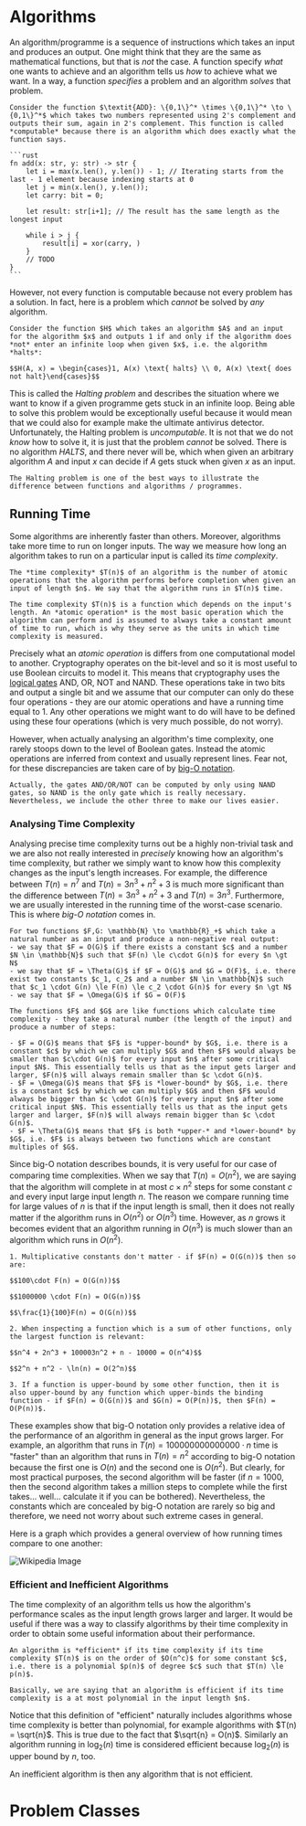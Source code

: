 # Algorithms
An algorithm/programme is a sequence of instructions which takes an input and produces an output. One might think that they are the same as mathematical functions, but that is *not* the case. A function specify *what* one wants to achieve and an algorithm tells us *how* to achieve what we want. In a way, a function *specifies* a problem and an algorithm *solves* that problem. 

~~~admonish example title="Computable Function"
Consider the function $\textit{ADD}: \{0,1\}^* \times \{0,1\}^* \to \{0,1\}^*$ which takes two numbers represented using 2's complement and outputs their sum, again in 2's complement. This function is called *computable* because there is an algorithm which does exactly what the function says.

```rust
fn add(x: str, y: str) -> str {
	let i = max(x.len(), y.len()) - 1; // Iterating starts from the last - 1 element because indexing starts at 0
	let j = min(x.len(), y.len());
	let carry: bit = 0;
	
	let result: str[i+1]; // The result has the same length as the longest input
	
	while i > j {
		result[i] = xor(carry, )
	}
	// TODO
}
```
~~~

However, not every function is computable because not every problem has a solution. In fact, here is a problem which *cannot* be solved by *any* algorithm. 

```admonish example title="The Halting Problem"
Consider the function $H$ which takes an algorithm $A$ and an input for the algorithm $x$ and outputs 1 if and only if the algorithm does *not* enter an infinite loop when given $x$, i.e. the algorithm *halts*:

$$H(A, x) = \begin{cases}1, A(x) \text{ halts} \\ 0, A(x) \text{ does not halt}\end{cases}$$
```

This is called the *Halting problem* and describes the situation where we want to know if a given programme gets stuck in an infinite loop. Being able to solve this problem would be exceptionally useful because it would mean that we could also for example make the ultimate antivirus detector. Unfortunately, the Halting problem is *uncomputable*. It is not that we do not *know* how to solve it, it is just that the problem *cannot* be solved. There is no algorithm $\textit{HALTS}$, and there never will be, which when given an arbitrary algorithm $A$ and input $x$ can decide if $A$ gets stuck when given $x$ as an input.

```admonish note title="Functions vs Algorithms"
The Halting problem is one of the best ways to illustrate the difference between functions and algorithms / programmes.
```

## Running Time
Some algorithms are inherently faster than others. Moreover, algorithms take more time to run on longer inputs. The way we measure how long an algorithm takes to run on a particular input is called its *time complexity*.

```admonish danger title="Definition: Time Complexity"
The *time complexity* $T(n)$ of an algorithm is the number of atomic operations that the algorithm performs before completion when given an input of length $n$. We say that the algorithm runs in $T(n)$ time.
```

```admonish tip title="Definition Breakdown"
The time complexity $T(n)$ is a function which depends on the input's length. An *atomic operation* is the most basic operation which the algorithm can perform and is assumed to always take a constant amount of time to run, which is why they serve as the units in which time complexity is measured.
```

Precisely what an *atomic operation* is differs from one computational model to another. Cryptography operates on the bit-level and so it is most useful to use Boolean circuits to model it. This means that cryptography uses the [logical gates](Mathematical%20Prerequisites.md) AND, OR, NOT and NAND. These operations take in two bits and output a single bit and we assume that our computer can only do these four operations - they are our atomic operations and have a running time equal to 1. Any other operations we might want to do will have to be defined using these four operations (which is very much possible, do not worry).

However, when actually analysing an algorithm's time complexity, one rarely stoops down to the level of Boolean gates. Instead the atomic operations are inferred from context and usually represent lines. Fear not, for these discrepancies are taken care of by [big-O notation](Computer%20Science%20Prerequisites.md#admonition-definition-big-o-notation).

```admonish info
Actually, the gates AND/OR/NOT can be computed by only using NAND gates, so NAND is the only gate which is really necessary. Nevertheless, we include the other three to make our lives easier.
```

### Analysing Time Complexity
Analysing precise time complexity turns out be a highly non-trivial task and we are also not really interested in *precisely* knowing how an algorithm's time complexity, but rather we simply want to know how this complexity changes as the input's length increases. For example, the difference between $T(n) = n^7$ and $T(n) = 3n^3 + n^2 + 3$ is much more significant than the difference between $T(n) = 3n^3 + n^2 + 3$ and $T(n) = 3n^3$. Furthermore, we are usually interested in the running time of the worst-case scenario. This is where *big-O notation* comes in.

```admonish danger title="Definition: Big-O Notation"
For two functions $F,G: \mathbb{N} \to \mathbb{R}_+$ which take a natural number as an input and produce a non-negative real output:
- we say that $F = O(G)$ if there exists a constant $c$ and a number $N \in \mathbb{N}$ such that $F(n) \le c\cdot G(n)$ for every $n \gt N$
- we say that $F = \Theta(G)$ if $F = O(G)$ and $G = O(F)$, i.e. there exist two constants $c_1, c_2$ and a number $N \in \mathbb{N}$ such that $c_1 \cdot G(n) \le F(n) \le c_2 \cdot G(n)$ for every $n \gt N$
- we say that $F = \Omega(G)$ if $G = O(F)$
```

```admonish tip title="Definition Breakdown"
The functions $F$ and $G$ are like functions which calculate time complexity - they take a natural number (the length of the input) and produce a number of steps:

- $F = O(G)$ means that $F$ is *upper-bound* by $G$, i.e. there is a constant $c$ by which we can multiply $G$ and then $F$ would always be smaller than $c\cdot G(n)$ for every input $n$ after some critical input $N$. This essentially tells us that as the input gets larger and larger, $F(n)$ will always remain smaller than $c \cdot G(n)$.
- $F = \Omega(G)$ means that $F$ is *lower-bound* by $G$, i.e. there is a constant $c$ by which we can multiply $G$ and then $F$ would always be bigger than $c \cdot G(n)$ for every input $n$ after some critical input $N$. This essentially tells us that as the input gets larger and larger, $F(n)$ will always remain bigger than $c \cdot G(n)$.
- $F = \Theta(G)$ means that $F$ is both *upper-* and *lower-bound* by $G$, i.e. $F$ is always between two functions which are constant multiples of $G$.
```

Since big-O notation describes bounds, it is very useful for our case of comparing time complexities. When we say that $T(n) = O(n^2)$, we are saying that the algorithm will complete in at most $c \times n^2$ steps for some constant $c$ and every input large input length $n$. The reason we compare running time for large values of $n$ is that if the input length is small, then it does not really matter if the algorithm runs in $O(n^2)$ or $O(n^3)$ time. However, as $n$ grows it becomes evident that an algorithm running in $O(n^3)$ is much slower than an algorithm which runs in $O(n^2)$.

```admonish info title="Big-O Notation: Rules of Thumb"
1. Multiplicative constants don't matter - if $F(n) = O(G(n))$ then so are:

$$100\cdot F(n) = O(G(n))$$

$$1000000 \cdot F(n) = O(G(n))$$

$$\frac{1}{100}F(n) = O(G(n))$$

2. When inspecting a function which is a sum of other functions, only the largest function is relevant:

$$n^4 + 2n^3 + 100003n^2 + n - 10000 = O(n^4)$$

$$2^n + n^2 - \ln(n) = O(2^n)$$

3. If a function is upper-bound by some other function, then it is also upper-bound by any function which upper-binds the binding function - if $F(n) = O(G(n))$ and $G(n) = O(P(n))$, then $F(n) = O(P(n))$.
```

These examples show that big-O notation only provides a relative idea of the performance of an algorithm in general as the input grows larger. For example, an algorithm that runs in $T(n) = 100000000000000 \cdot n$ time is "faster" than an algorithm that runs in $T(n) = n^2$ according to big-O notation because the first one is $O(n)$ and the second one is $O(n^2)$. But clearly, for most practical purposes, the second algorithm will be faster (if $n=1000$, then the second algorithm takes a million steps to complete while the first takes... well... calculate it if you can be bothered). Nevertheless, the constants which are concealed by big-O notation are rarely so big and therefore, we need not worry about such extreme cases in general.

Here is a graph which provides a general overview of how running times compare to one another:

![Wikipedia Image](https://upload.wikimedia.org/wikipedia/commons/7/7e/Comparison_computational_complexity.svg)

### Efficient and Inefficient Algorithms
The time complexity of an algorithm tells us how the algorithm's performance scales as the input length grows larger and larger. It would be useful if there was a way to classify algorithms by their time complexity in order to obtain some useful information about their performance.

```admonish danger title="Definition: Efficient Algorithm"
An algorithm is *efficient* if its time complexity if its time complexity $T(n)$ is on the order of $O(n^c)$ for some constant $c$, i.e. there is a polynomial $p(n)$ of degree $c$ such that $T(n) \le p(n)$.
```

```admonish tip title="Definition Breakdown"
Basically, we are saying that an algorithm is efficient if its time complexity is a at most polynomial in the input length $n$. 
```

Notice that this definition of "efficient" naturally includes algorithms whose time complexity is better than polynomial, for example algorithms with $T(n) = \sqrt{n}$. This is true due to the fact that $\sqrt{n} = O(n)$.  Similarly an algorithm running in $\log_2(n)$ time is considered efficient because $\log_2(n)$ is upper bound by $n$, too.

An inefficient algorithm is then any algorithm that is not efficient.

# Problem Classes
